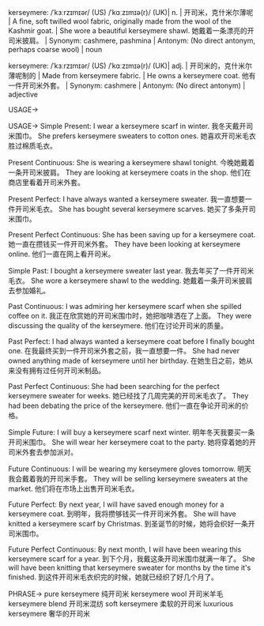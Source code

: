 kerseymere: /ˈkɜːrzɪmɪər/ (US) /ˈkɑːzɪmɪə(r)/ (UK)| n. | 开司米，克什米尔薄呢 | A fine, soft twilled wool fabric, originally made from the wool of the Kashmir goat. |  She wore a beautiful kerseymere shawl. 她戴着一条漂亮的开司米披肩。 | Synonym: cashmere,  pashmina | Antonym: (No direct antonym, perhaps coarse wool) | noun

kerseymere: /ˈkɜːrzɪmɪər/ (US) /ˈkɑːzɪmɪə(r)/ (UK)| adj. | 开司米的，克什米尔薄呢制的 | Made from kerseymere fabric. | He owns a kerseymere coat. 他有一件开司米外套。 | Synonym: cashmere | Antonym: (No direct antonym) | adjective


USAGE->

USAGE->
Simple Present:
I wear a kerseymere scarf in winter. 我冬天戴开司米围巾。
She prefers kerseymere sweaters to cotton ones. 她喜欢开司米毛衣胜过棉质毛衣。

Present Continuous:
She is wearing a kerseymere shawl tonight. 今晚她戴着一条开司米披肩。
They are looking at kerseymere coats in the shop. 他们在商店里看着开司米外套。


Present Perfect:
I have always wanted a kerseymere sweater. 我一直想要一件开司米毛衣。
She has bought several kerseymere scarves. 她买了多条开司米围巾。


Present Perfect Continuous:
She has been saving up for a kerseymere coat. 她一直在攒钱买一件开司米外套。
They have been looking at kerseymere online.  他们一直在网上看开司米。


Simple Past:
I bought a kerseymere sweater last year. 我去年买了一件开司米毛衣。
She wore a kerseymere shawl to the wedding. 她戴着一条开司米披肩去参加婚礼。


Past Continuous:
I was admiring her kerseymere scarf when she spilled coffee on it. 我正在欣赏她的开司米围巾时，她把咖啡洒在了上面。
They were discussing the quality of the kerseymere. 他们在讨论开司米的质量。


Past Perfect:
I had always wanted a kerseymere coat before I finally bought one. 在我最终买到一件开司米外套之前，我一直想要一件。
She had never owned anything made of kerseymere until her birthday. 在她生日之前，她从来没有拥有过任何开司米制品。


Past Perfect Continuous:
She had been searching for the perfect kerseymere sweater for weeks. 她已经找了几周完美的开司米毛衣了。
They had been debating the price of the kerseymere. 他们一直在争论开司米的价格。


Simple Future:
I will buy a kerseymere scarf next winter. 明年冬天我要买一条开司米围巾。
She will wear her kerseymere coat to the party. 她将穿着她的开司米外套去参加派对。


Future Continuous:
I will be wearing my kerseymere gloves tomorrow. 明天我会戴着我的开司米手套。
They will be selling kerseymere sweaters at the market.  他们将在市场上出售开司米毛衣。


Future Perfect:
By next year, I will have saved enough money for a kerseymere coat. 到明年，我将攒够钱买一件开司米外套。
She will have knitted a kerseymere scarf by Christmas. 到圣诞节的时候，她将会织好一条开司米围巾。


Future Perfect Continuous:
By next month, I will have been wearing this kerseymere scarf for a year. 到下个月，我戴这条开司米围巾就满一年了。
She will have been knitting that kerseymere sweater for months by the time it's finished. 到这件开司米毛衣织完的时候，她就已经织了好几个月了。


PHRASE->
pure kerseymere 纯开司米
kerseymere wool 开司米羊毛
kerseymere blend 开司米混纺
soft kerseymere 柔软的开司米
luxurious kerseymere 奢华的开司米
